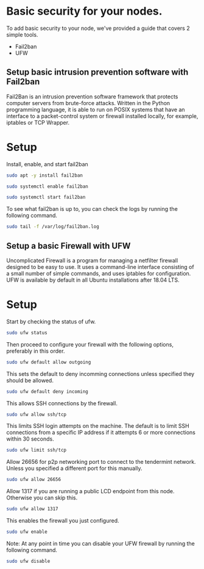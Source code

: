# Basic security for your nodes.

To add basic security to your node, we've provided a guide that covers 2 simple tools.

* Fail2ban
* UFW

## Setup basic intrusion prevention software with Fail2ban

Fail2Ban is an intrusion prevention software framework that protects computer servers from brute-force attacks. Written in the Python programming language, it is able to run on POSIX systems that have an interface to a packet-control system or firewall installed locally, for example, iptables or TCP Wrapper.

# Setup

Install, enable, and start fail2ban

```bash
sudo apt -y install fail2ban
```

```bash
sudo systemctl enable fail2ban
```

```bash
sudo systemctl start fail2ban
```

To see what fail2ban is up to, you can check the logs by running the following command.

```bash
sudo tail -f /var/log/fail2ban.log
```


## Setup a basic Firewall with UFW

Uncomplicated Firewall is a program for managing a netfilter firewall designed to be easy to use. It uses a command-line interface consisting of a small number of simple commands, and uses iptables for configuration. UFW is available by default in all Ubuntu installations after 18.04 LTS.

# Setup

Start by checking the status of ufw.

```bash
sudo ufw status
```

Then proceed to configure your firewall with the following options, preferably in this order.

```bash
sudo ufw default allow outgoing
```

This sets the default to deny incomming connections unless specified they should be allowed.

```bash
sudo ufw default deny incoming
```

This allows SSH connections by the firewall.

```bash
sudo ufw allow ssh/tcp
```

This limits SSH login attempts on the machine. The default is to limit SSH connections from a specific IP address if it attempts 6 or more connections within 30 seconds.

```bash
sudo ufw limit ssh/tcp
```

Allow 26656 for p2p networking port to connect to the tendermint network. Unless you specified a different port for this manually.

```bash
sudo ufw allow 26656
```

Allow 1317 if you are running a public LCD endpoint from this node. Otherwise you can skip this.

```bash
sudo ufw allow 1317
```

This enables the firewall you just configured.

```bash
sudo ufw enable
```

Note: At any point in time you can disable your UFW firewall by running the following command.

```bash
sudo ufw disable
```
